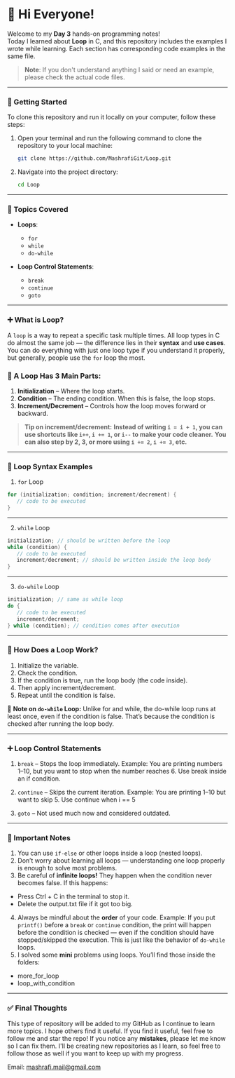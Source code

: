# 👋 Hi Everyone!

Welcome to my **Day 3** hands-on programming notes!  
Today I learned about **Loop** in C, and this repository includes the examples I wrote while learning. Each section has corresponding code examples in the same file.

> **Note**: If you don't understand anything I said or need an example, please check the actual code files.

---

### 🚀 Getting Started

To clone this repository and run it locally on your computer, follow these steps:

1. Open your terminal and run the following command to clone the repository to your local machine:

   ```bash
   git clone https://github.com/MashrafiGit/Loop.git
   ```

2. Navigate into the project directory:
   ```bash
   cd Loop
   ```

---

### 🧠 Topics Covered

- **Loops**:

  - `for`
  - `while`
  - `do-while`

- **Loop Control Statements**:
  - `break`
  - `continue`
  - `goto`

---


### ➕ What is Loop?

A `loop` is a way to repeat a specific task multiple times. All loop types in C do almost the same job — the difference lies in their **syntax** and **use cases**. You can do everything with just one loop type if you understand it properly, but generally, people use the `for` loop the most.

### 🔸 A Loop Has 3 Main Parts:
1. **Initialization** – Where the loop starts.
2. **Condition** – The ending condition. When this is false, the loop stops.
3. **Increment/Decrement** – Controls how the loop moves forward or backward.

> **Tip on increment/decrement:**
> **Instead of writing `i = i + 1`, you can use shortcuts like `i++`, `i += 1`, or `i--` to make your code cleaner.**
> **You can also step by 2, 3, or more using `i += 2`, `i += 3`, etc.**


---


### 🔁 Loop Syntax Examples

1. `for` Loop
```c
for (initialization; condition; increment/decrement) {
   // code to be executed
}
```

---

2. `while` Loop
```c
initialization; // should be written before the loop
while (condition) {
   // code to be executed
   increment/decrement; // should be written inside the loop body
}
```
---

3. `do-while` Loop
```c
initialization; // same as while loop
do {
   // code to be executed
   increment/decrement;
} while (condition); // condition comes after execution
```

---


### 🔄 How Does a Loop Work?
1. Initialize the variable.
2. Check the condition.
3. If the condition is true, run the loop body (the code inside).
4. Then apply increment/decrement.
5. Repeat until the condition is false.

🔸 **Note on `do-while` Loop:**
Unlike for and while, the do-while loop runs at least once, even if the condition is false. That’s because the condition is checked after running the loop body.

--- 


### ➕ Loop Control Statements

1. `break` – Stops the loop immediately.
Example: You are printing numbers 1–10, but you want to stop when the number reaches 6. Use break inside an if condition.

2. `continue` – Skips the current iteration.
Example: You are printing 1–10 but want to skip 5. Use continue when i == 5

3. `goto` – Not used much now and considered outdated.

---


### 📌 Important Notes
1. You can use `if-else` or other loops inside a loop (nested loops).
2. Don’t worry about learning all loops — understanding one loop properly is enough to solve most problems.
3. Be careful of **infinite loops!** They happen when the condition never becomes false. If this happens:
- Press Ctrl + C in the terminal to stop it.
- Delete the output.txt file if it got too big.
4. Always be mindful about the **order** of your code.
Example: If you put `printf()` before a `break` or `continue` condition, the print will happen before the condition is checked — even if the condition should have stopped/skipped the execution. This is just like the behavior of `do-while` loops.
5. I solved some **mini** problems using loops. You’ll find those inside the folders:
- more_for_loop
- loop_with_condition

---

### ✅ Final Thoughts

This type of repository will be added to my GitHub as I continue to learn more topics. I hope others find it useful. If you find it useful, feel free to follow me and star the repo! If you notice any **mistakes**, please let me know so I can fix them. I'll be creating new repositories as I learn, so feel free to follow those as well if you want to keep up with my progress.

Email: [mashrafi.mail@gmail.com](mailto:mashrafi.mail@gmail.com)